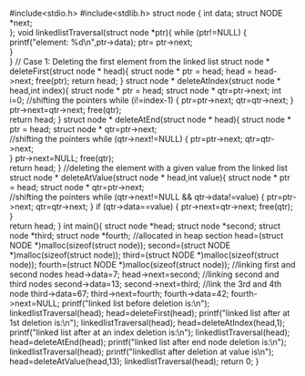 #include<stdio.h>
#include<stdlib.h>
struct node
{
    int data;
    struct NODE *next;    
};
void linkedlistTraversal(struct node *ptr){
    while (ptr!=NULL)
    {
        printf("element: %d\n",ptr->data);
       ptr= ptr->next;      
    }   
}
// Case 1: Deleting the first element from the linked list
struct node * deleteFirst(struct node * head){
    struct node * ptr = head;
    head = head->next;
    free(ptr);
    return head;
}
struct node * deleteAtIndex(struct node * head,int index){
    struct node * ptr = head;
    struct node * qtr=ptr->next;
    int i=0;
    //shifting the pointers
    while (i!=index-1)
    {
        ptr=ptr->next;
        qtr=qtr->next;
    }
    ptr->next=qtr->next;
    free(qtr);   
    return head;
}
struct node * deleteAtEnd(struct node * head){
    struct node * ptr = head;
    struct node * qtr=ptr->next;   
    //shifting the pointers
    while (qtr->next!=NULL)
    {
        ptr=ptr->next;
        qtr=qtr->next;  
    }
    ptr->next=NULL;
    free(qtr);    
    return head;
}
//deleting the element with a given value from the linked list
struct node * deleteAtValue(struct node * head,int value){
    struct node * ptr = head;
    struct node * qtr=ptr->next;    
    //shifting the pointers
    while (qtr->next!=NULL && qtr->data!=value)
    {
        ptr=ptr->next;
        qtr=qtr->next;
    }
    if (qtr->data==value)
    {
ptr->next=qtr->next;
    free(qtr);  
    }    
    return head;
}
int main(){
    struct node *head;
        struct node *second;
    struct node *third;
        struct node *fourth;
//allocated in heap section
    head=(struct NODE *)malloc(sizeof(struct node));
        second=(struct NODE *)malloc(sizeof(struct node));
    third=(struct NODE *)malloc(sizeof(struct node));
        fourth=(struct NODE *)malloc(sizeof(struct node));
//linking first and second nodes
head->data=7;
head->next=second;
//linking second and third nodes
second->data=13;
second->next=third;
//link the  3rd  and 4th node
third->data=67;
third->next=fourth;
fourth->data=42;
fourth->next=NULL;
printf("linked list before deletion is:\n");
linkedlistTraversal(head);
head=deleteFirst(head);
printf("linked list after at 1st deletion is:\n");
linkedlistTraversal(head);
head=deleteAtIndex(head,1);
printf("linked list after at an index deletion is:\n");
linkedlistTraversal(head);
head=deleteAtEnd(head);
printf("linked list after end node  deletion is:\n");
linkedlistTraversal(head);
printf("linkedlist after deletion at value is\n");
head=deleteAtValue(head,13);
linkedlistTraversal(head);
    return 0;
}
